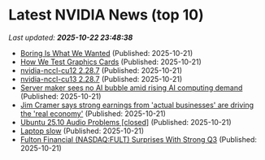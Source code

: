 # Latest NVIDIA News (top 10)
_Last updated: **2025-10-22 23:48:38**_

- [Boring Is What We Wanted](https://512pixels.net/2025/10/boring-is-what-we-wanted/) (Published: 2025-10-21)
- [How We Test Graphics Cards](https://me.pcmag.com/en/graphics-cards/33027/how-we-test-graphics-cards) (Published: 2025-10-21)
- [nvidia-nccl-cu12 2.28.7](https://pypi.org/project/nvidia-nccl-cu12/2.28.7/) (Published: 2025-10-21)
- [nvidia-nccl-cu13 2.28.7](https://pypi.org/project/nvidia-nccl-cu13/2.28.7/) (Published: 2025-10-21)
- [Server maker sees no AI bubble amid rising AI computing demand](https://www.digitimes.com/news/a20251021PD231/asrock-demand-pegatron-market-subsidiary.html) (Published: 2025-10-21)
- [Jim Cramer says strong earnings from 'actual businesses' are driving the 'real economy'](https://www.cnbc.com/2025/10/21/jim-cramer-earnings-real-economy.html) (Published: 2025-10-21)
- [Ubuntu 25.10 Audio Problems [closed]](https://askubuntu.com/questions/1557645/ubuntu-25-10-audio-problems) (Published: 2025-10-21)
- [Laptop slow](https://www.bleepingcomputer.com/forums/t/811485/laptop-slow/) (Published: 2025-10-21)
- [Fulton Financial (NASDAQ:FULT) Surprises With Strong Q3](https://finance.yahoo.com/news/fulton-financial-nasdaq-fult-surprises-213313109.html) (Published: 2025-10-21)
